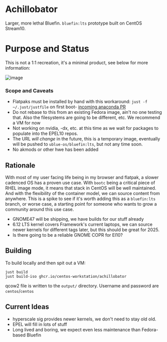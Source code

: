 # Achillobator
Larger, more lethal Bluefin. `bluefin:lts` prototype built on CentOS Stream10.

# Purpose and Status

This is not a 1:1 recreation, it's a minimal product, see below for more information: 

![image](https://github.com/user-attachments/assets/48985776-7a94-4138-bf00-d2df7824047d)

### Scope and Caveats

- Flatpaks must be installed by hand with this workaround: `just -f ~/.just/justfile` on first boot- [incoming anaconda PR](https://github.com/rhinstaller/anaconda/pull/6056)
- Do not rebase to this from an existing Fedora image, ain't no one testing that. Also the filesystems are going to be different, etc. We recommend a VM for now
- Not working on nvidia, -dx, etc. at this time as we wait for packages to populate into the EPEL10 repos.
- The URL _will change_ in the future, this is a temporary image, eventually will be pushed to `ublue-os/bluefin:lts`, but not any time soon.
- No akmods or other hwe has been added

## Rationale

With most of my user facing life being in my browser and flatpak, a slower cadenced OS has a proven use case. With `bootc` being a critical piece of RHEL image mode, it means that stack in CentOS will be well maintained. And with the flexibility of the container model, we can source content from anywhere. This is a spike to see if it's worth adding this as a `bluefin:lts` branch, or worse case, a starting point for someone who wants to grow a community around this use case. 

- GNOME47 will be shipping, we have builds for our stuff already
- 6.12 LTS kernel covers Framework's current laptops, we can source newer kernels for different tags later, but this should be great for 2025.
- Is there going to be a reliable GNOME COPR for El10?

## Building

To build locally and then spit out a VM: 

```
just build
just build-iso ghcr.io/centos-workstation/achillobator
```

qcow2 file is written to the `output/` directory. Username and password are `centos`/`centos`

## Current Ideas

- hyperscale sig provides newer kernels, we don't need to stay old old.
- EPEL will fill in lots of stuff
- Long lived and boring, we expect even less maintenance than Fedora-based Bluefin
